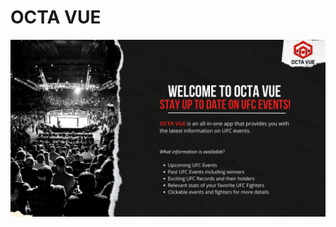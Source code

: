 # OCTA VUE
![What is Octa VUE?](https://github.com/jwall911/OCTAVUE/blob/main/UFCVUE/what%20is%20octa%20vue.png)
